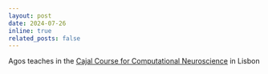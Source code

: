 ```yaml
---
layout: post
date: 2024-07-26 
inline: true
related_posts: false
---
```


Agos teaches in the [Cajal Course for Computational Neuroscience](https://cajal-training.org/on-site/computational-neuroscience-2024/#) in Lisbon